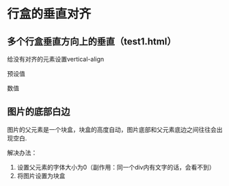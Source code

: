 # 行盒的垂直对齐

## 多个行盒垂直方向上的垂直（test1.html）

给没有对齐的元素设置vertical-align

预设值

数值

## 图片的底部白边

图片的父元素是一个块盒，块盒的高度自动，图片底部和父元素底边之间往往会出现空白.

解决办法：
1. 设置父元素的字体大小为0（副作用：同一个div内有文字的话，会看不到）
2. 将图片设置为块盒